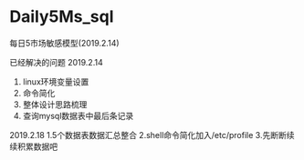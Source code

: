 # Daily5Ms_sql


每日5市场敏感模型(2019.2.14)

已经解决的问题
2019.2.14

1. linux环境变量设置
2. 命令简化
3. 整体设计思路梳理
4. 查询mysql数据表中最后条记录


2019.2.18
1.5个数据表数据汇总整合
2.shell命令简化加入/etc/profile
3.先断断续续积累数据吧

